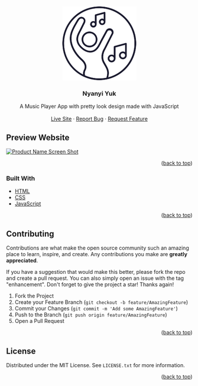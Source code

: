 <div id="top"></div>

<!-- PROJECT LOGO -->
<br />
<div align="center">
  <a href="https://github.com/mavolty/nyanyi-yuk">
    <img src="/assets/img/brand.png" alt="Logo">
  </a>

<h3 align="center">Nyanyi Yuk</h3>

  <p align="center">
    A Music Player App with pretty look design made with JavaScript
    <br />
    <br />
    <a href="https://nyanyi-yuk.netlify.app/">Live Site</a>
    ·
    <a href="https://github.com/mavolty/nyanyi-yuk/issues">Report Bug</a>
    ·
    <a href="https://github.com/mavolty/nyanyi-yuk/issues">Request Feature</a>
  </p>
</div>

<!-- PREVIEW WEBSITE -->
## Preview Website

[![Product Name Screen Shot][product-screenshot]](https://nyanyi-yuk.netlify.app/)

<p align="right">(<a href="#top">back to top</a>)</p>

### Built With

* [HTML](https://html.spec.whatwg.org/multipage/xhtml.html)
* [CSS](https://developer.mozilla.org/en-US/docs/Web/CSS)
* [JavaScript](https://javascript.info/)

<p align="right">(<a href="#top">back to top</a>)</p>

<!-- CONTRIBUTING -->
## Contributing

Contributions are what make the open source community such an amazing place to learn, inspire, and create. Any contributions you make are **greatly appreciated**.

If you have a suggestion that would make this better, please fork the repo and create a pull request. You can also simply open an issue with the tag "enhancement".
Don't forget to give the project a star! Thanks again!

1. Fork the Project
2. Create your Feature Branch (`git checkout -b feature/AmazingFeature`)
3. Commit your Changes (`git commit -m 'Add some AmazingFeature'`)
4. Push to the Branch (`git push origin feature/AmazingFeature`)
5. Open a Pull Request

<p align="right">(<a href="#top">back to top</a>)</p>

<!-- LICENSE -->
## License

Distributed under the MIT License. See `LICENSE.txt` for more information.

<p align="right">(<a href="#top">back to top</a>)</p>

<!-- MARKDOWN LINKS & IMAGES -->
<!-- https://www.markdownguide.org/basic-syntax/#reference-style-links -->
[product-screenshot]: https://awesomescreenshot.s3.amazonaws.com/image/2851424/19862598-f68e44898a891167865a3dc33c49f91b.png?X-Amz-Algorithm=AWS4-HMAC-SHA256&X-Amz-Credential=AKIAJSCJQ2NM3XLFPVKA%2F20220110%2Fus-east-1%2Fs3%2Faws4_request&X-Amz-Date=20220110T155901Z&X-Amz-Expires=28800&X-Amz-SignedHeaders=host&X-Amz-Signature=0d7667040ab1785bac021681885dad107bbe0316a5007edf848df662beb5d315
